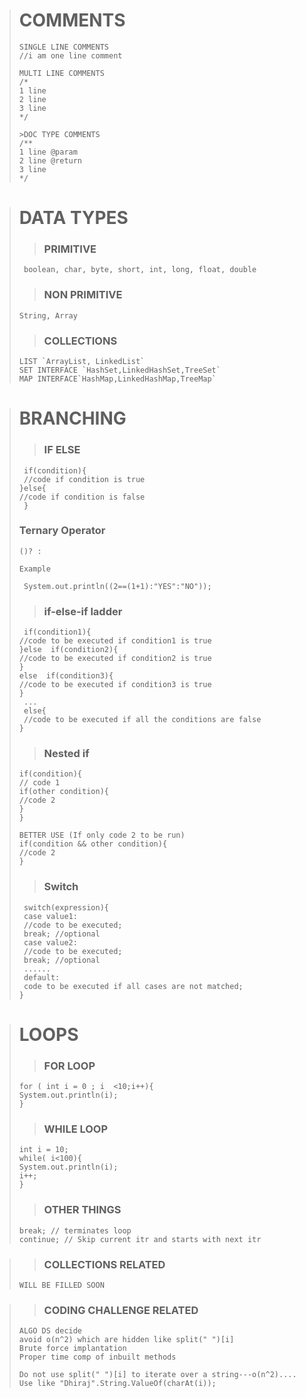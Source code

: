 ># COMMENTS
>```
>SINGLE LINE COMMENTS 
>//i am one line comment
>```
>```
>MULTI LINE COMMENTS 
>/*
>1 line
>2 line
>3 line
>*/
>```
>```
>>DOC TYPE COMMENTS 
>/**
>1 line @param
>2 line @return
>3 line 
>*/
>```

># DATA TYPES 
>> ### PRIMITIVE
>` boolean, char, byte, short, int, long, float, double`
>
>>### NON PRIMITIVE
>`String, Array`
>
>>### COLLECTIONS
>```
>LIST `ArrayList, LinkedList`
>SET INTERFACE `HashSet,LinkedHashSet,TreeSet`
>MAP INTERFACE`HashMap,LinkedHashMap,TreeMap`
>```

># BRANCHING
>>### IF ELSE 
>```
>  if(condition){
>  //code if condition is true
> }else{
> //code if condition is false
>  }
>```
>>
>### Ternary Operator
>`()? : ` 
>
>`Example`
>```
>  System.out.println((2==(1+1):"YES":"NO"));
>```
>>###  if-else-if ladder
>```
>  if(condition1){
 >//code to be executed if condition1 is true
  >}else  if(condition2){
  >//code to be executed if condition2 is true
  >}
  >else  if(condition3){
  >//code to be executed if condition3 is true
  >}
>  ...
>  else{
>  //code to be executed if all the conditions are false
> }
>```
>>### Nested if
>```
>if(condition){
>// code 1
> if(other condition){
>//code 2
>}
>}
>
>BETTER USE (If only code 2 to be run)
>if(condition && other condition){
>//code 2
>}
>```
>
>>### Switch
>```
>  switch(expression){
>  case value1:
>  //code to be executed;
>  break; //optional
>  case value2:
>  //code to be executed;
>  break; //optional
>  ......
>  default:
>  code to be executed if all cases are not matched;
> }
> ```

># LOOPS
>>### FOR LOOP
>```
> for ( int i = 0 ; i  <10;i++){
> System.out.println(i);
>}
>```
>
>>### WHILE LOOP
>```
>int i = 10;
> while( i<100){
> System.out.println(i);
> i++;
>}
>```
>>### OTHER THINGS
>```
>break; // terminates loop
>continue; // Skip current itr and starts with next itr
>```

>>### COLLECTIONS RELATED
>```
>WILL BE FILLED SOON
>```

>>### CODING CHALLENGE RELATED
>```
>ALGO DS decide
>avoid o(n^2) which are hidden like split(" ")[i] 
>Brute force implantation
>Proper time comp of inbuilt methods
>```
>```
> Do not use split(" ")[i] to iterate over a string---o(n^2)....
> Use like "Dhiraj".String.ValueOf(charAt(i));
> ```
